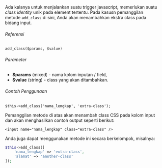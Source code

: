 Ada kalanya untuk menjalankan suatu trigger javascript, memerlukan suatu *class identity* unik pada element tertentu. Pada kasusn pemanggilan metode `add_class` di sini, Anda akan menambahkan ekstra class pada bidang input.

###### Referensi

`add_class($params, $value)`

###### Parameter

* **$params** (mixed) - nama kolom inputan / field,
* **$value** (string) - class yang akan ditambahkan.

###### Contoh Penggunaan

`$this->add_class('nama_lengkap', 'extra-class');`

Pemanggilan metode di atas akan menambah class CSS pada kolom input dan akan menghasilkan contoh output seperti berikut:

`<input name="nama_lengkap" class="extra-class" />`

Anda juga dapat menggunakan metode ini secara berkelompok, misalnya:

```php
$this->add_class([
    'nama_lengkap' => 'extra-class',
    'alamat' => 'another-class'
]);
```
